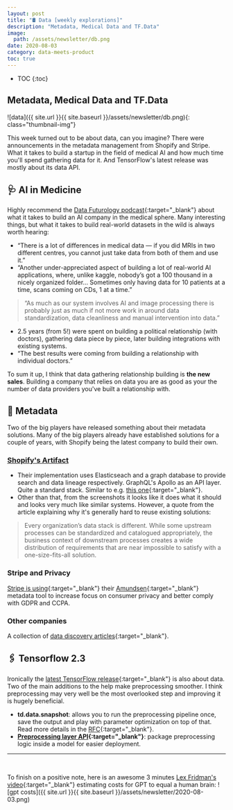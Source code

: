 ```yaml
---
layout: post
title: "🛢 Data [weekly explorations]"
description: "Metadata, Medical Data and TF.Data"
image:
  path: /assets/newsletter/db.png
date: 2020-08-03
category: data-meets-product
toc: true
---
```

* TOC
{:toc}

## Metadata, Medical Data and TF.Data 

![data]({{ site.url }}{{ site.baseurl }}/assets/newsletter/db.png){: class="thumbnail-img"}

This week turned out to be about data, can you imagine? There were announcements in the metadata management from Shopify and Stripe. What it takes to build a startup in the field of medical AI and how much time you'll spend gathering data for it. And TensorFlow's latest release was mostly about its data API.

## 🩺 AI in Medicine

Highly recommend the [Data Futurology podcast](https://www.datafuturology.com/podcast/2020/7/14/127-reinventing-prostate-cancer-testing-with-ai-from-development-to-regulation-to-production-with-elliot-smith-ceo-amp-founder){:target="_blank"} about what it takes to build an AI company in the medical sphere. Many interesting things, but what it takes to build real-world datasets in the wild is always worth hearing:
* “There is a lot of differences in medical data — if you did MRIs in two different centres, you cannot just take data from both of them and use it.”
* “Another under-appreciated aspect of building a lot of real-world AI applications, where, unlike kaggle, nobody’s got a 100 thousand in a nicely organized folder... Sometimes only having data for 10 patients at a time, scans coming on CDs, 1 at a time.”

> “As much as our system involves AI and image processing there is probably just as much if not more work in around data standardization, data cleanliness and manual intervention into data.”

* 2.5 years (from 5!) were spent on building a political relationship (with doctors), gathering data piece by piece, later building integrations with existing systems. 
* “The best results were coming from building a relationship with individual doctors.”

To sum it up, I think that data gathering relationship building is **the new sales**. Building a company that relies on data you are as good as your the number of data providers you've built a relationship with.

## 📼 Metadata

Two of the big players have released something about their metadata solutions. Many of the big players already have established solutions for a couple of years, with Shopify being the latest company to build their own.

### [Shopify's Artifact](https://engineering.shopify.com/blogs/engineering/solving-data-discovery-challenges-shopify)

* Their implementation uses Elasticseach and a graph database to provide search and data lineage respectively. GraphQL's Apollo as an API layer. Quite a standard stack. Similar to e.g. [this one](https://lyft.github.io/amundsen/architecture/){:target="_blank"}.
* Other than that, from the screenshots it looks like it does what it should and looks very much like similar systems. However, a quote from the article explaining why it's generally hard to reuse existing solutions:

>Every organization’s data stack is different. While some upstream processes can be standardized and catalogued appropriately, the business context of downstream processes creates a wide distribution of requirements that are near impossible to satisfy with a one-size-fits-all solution.

### Stripe and Privacy

[Stripe is using](https://developer.squareup.com/blog/using-amundsen-to-support-user-privacy-via-metadata-collection-at-square/){:target="_blank"} their [Amundsen](https://lyft.github.io/amundsen/){:target="_blank"} metadata tool to increase focus on consumer privacy and better comply with GDPR and CCPA.

### Other companies

A collection of [data discovery articles](https://github.com/eugeneyan/applied-ml){:target="_blank"}.

## 🖇 Tensorflow 2.3

Ironically the [latest TensorFlow release](https://blog.tensorflow.org/2020/07/whats-new-in-tensorflow-2-3.html){:target="_blank"} is also about data. Two of the main additions to the help make preprocessing smoother. I think preprocessing may very well be the most overlooked step and improving it is hugely beneficial.
- **td.data.snapshot**: allows you to run the preprocessing pipeline once, save the output and play with parameter optimization on top of that. Read more details in the [RFC](https://github.com/tensorflow/community/blob/master/rfcs/20200107-tf-data-snapshot.md){:target="_blank"}.
- **[Preprocessing layer API](https://www.tensorflow.org/api_docs/python/tf/keras/layers/experimental/preprocessing?version=nightly){:target="_blank"}**: package preprocessing logic inside a model for easier deployment.

---
<br/>

To finish on a positive note, here is an awesome 3 minutes [Lex Fridman's video](https://www.youtube.com/watch?v=kpiY_LemaTc){:target="_blank"} estimating costs for GPT to equal a human brain:
![gpt costs]({{ site.url }}{{ site.baseurl }}/assets/newsletter/2020-08-03.png)

